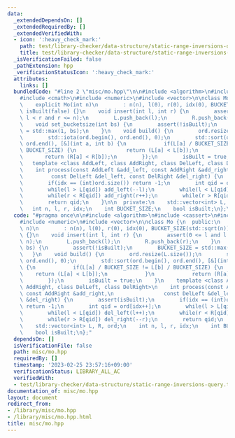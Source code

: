 ```yaml
---
data:
  _extendedDependsOn: []
  _extendedRequiredBy: []
  _extendedVerifiedWith:
  - icon: ':heavy_check_mark:'
    path: test/library-checker/data-structure/static-range-inversions-query.test.cpp
    title: test/library-checker/data-structure/static-range-inversions-query.test.cpp
  _isVerificationFailed: false
  _pathExtension: hpp
  _verificationStatusIcon: ':heavy_check_mark:'
  attributes:
    links: []
  bundledCode: "#line 2 \"misc/mo.hpp\"\n\n#include <algorithm>\n#include <cassert>\n\
    #include <cmath>\n#include <numeric>\n#include <vector>\n\nclass Mo {\n  public:\n\
    \    explicit Mo(int n)\n        : n(n), l(0), r(0), idx(0), BUCKET_SIZE(std::sqrt(n)),\
    \ isBuilt(false) {}\n    void insert(int l, int r) {\n        assert(0 <= l and\
    \ l < r and r <= n);\n        L.push_back(l);\n        R.push_back(r);\n    }\n\
    \    void set_bucketsize(int bs) {\n        assert(!isBuilt);\n        BUCKET_SIZE\
    \ = std::max(1, bs);\n    }\n    void build() {\n        ord.resize(L.size());\n\
    \        std::iota(ord.begin(), ord.end(), 0);\n        std::sort(ord.begin(),\
    \ ord.end(), [&](int a, int b) {\n            if(L[a] / BUCKET_SIZE != L[b] /\
    \ BUCKET_SIZE) {\n                return (L[a] < L[b]);\n            }\n     \
    \       return (R[a] < R[b]);\n        });\n        isBuilt = true;\n    }\n \
    \   template <class AddLeft, class AddRight, class DelLeft, class DelRight>\n\
    \    int process(const AddLeft &add_left, const AddRight &add_right,\n       \
    \         const DelLeft &del_left, const DelRight &del_right) {\n        assert(isBuilt);\n\
    \        if(idx == (int)ord.size()) return -1;\n        int qid = ord[idx++];\n\
    \        while(l > L[qid]) add_left(--l);\n        while(l < L[qid]) del_left(l++);\n\
    \        while(r < R[qid]) add_right(r++);\n        while(r > R[qid]) del_right(--r);\n\
    \        return qid;\n    }\n\n  private:\n    std::vector<int> L, R, ord;\n \
    \   int n, l, r, idx;\n    int BUCKET_SIZE;\n    bool isBuilt;\n};\n"
  code: "#pragma once\n\n#include <algorithm>\n#include <cassert>\n#include <cmath>\n\
    #include <numeric>\n#include <vector>\n\nclass Mo {\n  public:\n    explicit Mo(int\
    \ n)\n        : n(n), l(0), r(0), idx(0), BUCKET_SIZE(std::sqrt(n)), isBuilt(false)\
    \ {}\n    void insert(int l, int r) {\n        assert(0 <= l and l < r and r <=\
    \ n);\n        L.push_back(l);\n        R.push_back(r);\n    }\n    void set_bucketsize(int\
    \ bs) {\n        assert(!isBuilt);\n        BUCKET_SIZE = std::max(1, bs);\n \
    \   }\n    void build() {\n        ord.resize(L.size());\n        std::iota(ord.begin(),\
    \ ord.end(), 0);\n        std::sort(ord.begin(), ord.end(), [&](int a, int b)\
    \ {\n            if(L[a] / BUCKET_SIZE != L[b] / BUCKET_SIZE) {\n            \
    \    return (L[a] < L[b]);\n            }\n            return (R[a] < R[b]);\n\
    \        });\n        isBuilt = true;\n    }\n    template <class AddLeft, class\
    \ AddRight, class DelLeft, class DelRight>\n    int process(const AddLeft &add_left,\
    \ const AddRight &add_right,\n                const DelLeft &del_left, const DelRight\
    \ &del_right) {\n        assert(isBuilt);\n        if(idx == (int)ord.size())\
    \ return -1;\n        int qid = ord[idx++];\n        while(l > L[qid]) add_left(--l);\n\
    \        while(l < L[qid]) del_left(l++);\n        while(r < R[qid]) add_right(r++);\n\
    \        while(r > R[qid]) del_right(--r);\n        return qid;\n    }\n\n  private:\n\
    \    std::vector<int> L, R, ord;\n    int n, l, r, idx;\n    int BUCKET_SIZE;\n\
    \    bool isBuilt;\n};"
  dependsOn: []
  isVerificationFile: false
  path: misc/mo.hpp
  requiredBy: []
  timestamp: '2023-02-25 23:57:16+09:00'
  verificationStatus: LIBRARY_ALL_AC
  verifiedWith:
  - test/library-checker/data-structure/static-range-inversions-query.test.cpp
documentation_of: misc/mo.hpp
layout: document
redirect_from:
- /library/misc/mo.hpp
- /library/misc/mo.hpp.html
title: misc/mo.hpp
---
```

